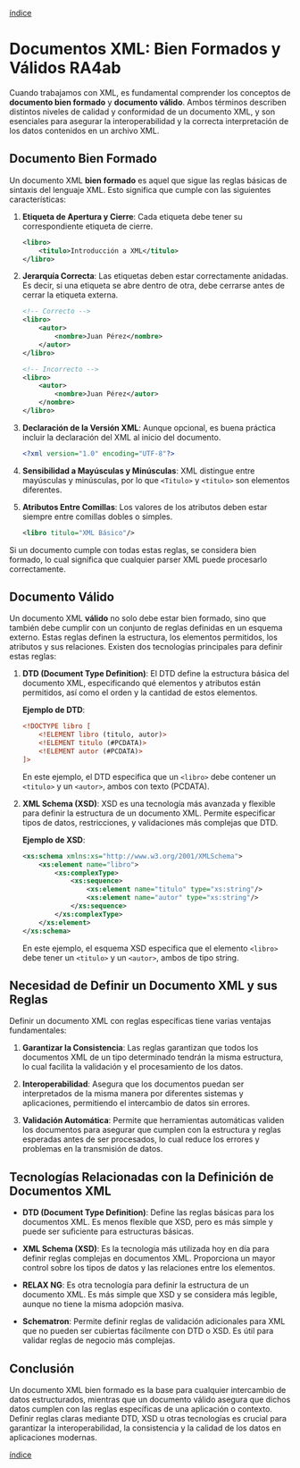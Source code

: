 [índice](./LM0400_indice.md)

# Documentos XML: Bien Formados y Válidos RA4ab

Cuando trabajamos con XML, es fundamental comprender los conceptos de **documento bien formado** y **documento válido**. Ambos términos describen distintos niveles de calidad y conformidad de un documento XML, y son esenciales para asegurar la interoperabilidad y la correcta interpretación de los datos contenidos en un archivo XML.

## Documento Bien Formado

Un documento XML **bien formado** es aquel que sigue las reglas básicas de sintaxis del lenguaje XML. Esto significa que cumple con las siguientes características:

1. **Etiqueta de Apertura y Cierre**: Cada etiqueta debe tener su correspondiente etiqueta de cierre.
   ```xml
   <libro>
       <titulo>Introducción a XML</titulo>
   </libro>
   ```
2. **Jerarquía Correcta**: Las etiquetas deben estar correctamente anidadas. Es decir, si una etiqueta se abre dentro de otra, debe cerrarse antes de cerrar la etiqueta externa.
   ```xml
   <!-- Correcto -->
   <libro>
       <autor>
           <nombre>Juan Pérez</nombre>
       </autor>
   </libro>
   
   <!-- Incorrecto -->
   <libro>
       <autor>
           <nombre>Juan Pérez</autor>
       </nombre>
   </libro>
   ```
3. **Declaración de la Versión XML**: Aunque opcional, es buena práctica incluir la declaración del XML al inicio del documento.
   ```xml
   <?xml version="1.0" encoding="UTF-8"?>
   ```
4. **Sensibilidad a Mayúsculas y Minúsculas**: XML distingue entre mayúsculas y minúsculas, por lo que `<Titulo>` y `<titulo>` son elementos diferentes.

5. **Atributos Entre Comillas**: Los valores de los atributos deben estar siempre entre comillas dobles o simples.
   ```xml
   <libro titulo="XML Básico"/>
   ```

Si un documento cumple con todas estas reglas, se considera bien formado, lo cual significa que cualquier parser XML puede procesarlo correctamente.

## Documento Válido

Un documento XML **válido** no solo debe estar bien formado, sino que también debe cumplir con un conjunto de reglas definidas en un esquema externo. Estas reglas definen la estructura, los elementos permitidos, los atributos y sus relaciones. Existen dos tecnologías principales para definir estas reglas:

1. **DTD (Document Type Definition)**: El DTD define la estructura básica del documento XML, especificando qué elementos y atributos están permitidos, así como el orden y la cantidad de estos elementos.

   **Ejemplo de DTD**:
   ```xml
   <!DOCTYPE libro [
       <!ELEMENT libro (titulo, autor)>
       <!ELEMENT titulo (#PCDATA)>
       <!ELEMENT autor (#PCDATA)>
   ]>
   ```
   En este ejemplo, el DTD especifica que un `<libro>` debe contener un `<titulo>` y un `<autor>`, ambos con texto (PCDATA).

2. **XML Schema (XSD)**: XSD es una tecnología más avanzada y flexible para definir la estructura de un documento XML. Permite especificar tipos de datos, restricciones, y validaciones más complejas que DTD.

   **Ejemplo de XSD**:
   ```xml
   <xs:schema xmlns:xs="http://www.w3.org/2001/XMLSchema">
       <xs:element name="libro">
           <xs:complexType>
               <xs:sequence>
                   <xs:element name="titulo" type="xs:string"/>
                   <xs:element name="autor" type="xs:string"/>
               </xs:sequence>
           </xs:complexType>
       </xs:element>
   </xs:schema>
   ```
   En este ejemplo, el esquema XSD especifica que el elemento `<libro>` debe tener un `<titulo>` y un `<autor>`, ambos de tipo string.

## Necesidad de Definir un Documento XML y sus Reglas

Definir un documento XML con reglas específicas tiene varias ventajas fundamentales:

1. **Garantizar la Consistencia**: Las reglas garantizan que todos los documentos XML de un tipo determinado tendrán la misma estructura, lo cual facilita la validación y el procesamiento de los datos.

2. **Interoperabilidad**: Asegura que los documentos puedan ser interpretados de la misma manera por diferentes sistemas y aplicaciones, permitiendo el intercambio de datos sin errores.

3. **Validación Automática**: Permite que herramientas automáticas validen los documentos para asegurar que cumplen con la estructura y reglas esperadas antes de ser procesados, lo cual reduce los errores y problemas en la transmisión de datos.

## Tecnologías Relacionadas con la Definición de Documentos XML

- **DTD (Document Type Definition)**: Define las reglas básicas para los documentos XML. Es menos flexible que XSD, pero es más simple y puede ser suficiente para estructuras básicas.

- **XML Schema (XSD)**: Es la tecnología más utilizada hoy en día para definir reglas complejas en documentos XML. Proporciona un mayor control sobre los tipos de datos y las relaciones entre los elementos.

- **RELAX NG**: Es otra tecnología para definir la estructura de un documento XML. Es más simple que XSD y se considera más legible, aunque no tiene la misma adopción masiva.

- **Schematron**: Permite definir reglas de validación adicionales para XML que no pueden ser cubiertas fácilmente con DTD o XSD. Es útil para validar reglas de negocio más complejas.

## Conclusión

Un documento XML bien formado es la base para cualquier intercambio de datos estructurados, mientras que un documento válido asegura que dichos datos cumplen con las reglas específicas de una aplicación o contexto. Definir reglas claras mediante DTD, XSD u otras tecnologías es crucial para garantizar la interoperabilidad, la consistencia y la calidad de los datos en aplicaciones modernas.

[índice](./LM0400_indice.md)
